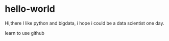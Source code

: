 hello-world
===========

Hi,there
  I like python and bigdata, i hope i could be a data scientist one day.

learn to use github
